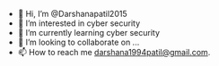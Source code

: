 - 👋 Hi, I’m @Darshanapatil2015
- 👀 I’m interested in cyber security
- 🌱 I’m currently learning cyber security
- 💞️ I’m looking to collaborate on ...
- 📫 How to reach me darshana1994patil@gmail.com.
  

<!---
Darshanapatil2015/Darshanapatil2015 is a ✨ special ✨ repository because its `README.md` (this file) appears on your GitHub profile.
You can click the Preview link to take a look at your changes.
--->
